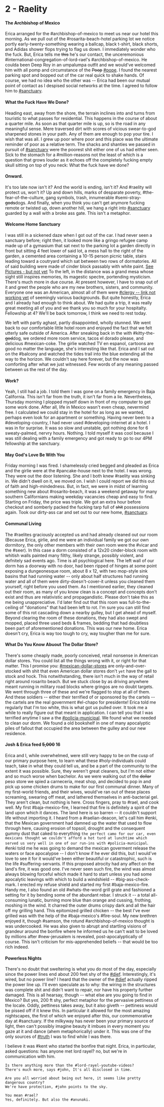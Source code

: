 # 2 - Raelity
#### The Archbishop of Mexico
Erica arranged for the #archbishop-of-mexico to meet us near our hotel this morning. As we pull out of the #rosarita-beach-hotel parking lot we notice portly early-twenty-something wearing a ballcap, black t-shirt, black shorts, and Adidas shower flops trying to flag us down. I immediately wonder who the fuck. But, Erica tells me ~~this~~ he's our contact, the unceremonious #international-congregation-of-lord-rael's #archbishop-of-mexico. He coulda been Deep Roy in an umpalumpa outfit and we would've welcomed him with all pomp and circumstance of the ~~Poop~~ [#pope](./appendices/pope.md).
I found the nearest parking spot and bopped out of the car real quick to shake hands. Of course, we had no idea who the other was -- Erica had been our mutual point of contact as I despised social networks at the time. I agreed to follow him to [#sanctuary](./appendices/sanctuary.md). 

#### What the Fuck Have We Done?
Heading east, away from the shore, the terrain inclines into and turns from touristic to what passes for residential. This happens in the course of about a quarter mile. As soon as that quarter mile is up, so is the road in any meaningful sense. Mere traversed dirt with scores of vicious swear-to-god sharpened stones in your path. Any of them are enough to pop your tire. I wish that was all.
I grew up poor where poor and this place was the ultimate reminder of poor as a relative term. The shacks and shanties we passed in pursuit of [#sanctuary](./appendices/sanctuary.md) were the poorest shit either one of us had either seen. Sick to the stomach for a #million-reasons not the least of which is a question that grows louder as it echoes off the completely fucking empty skull sitting on top of you neck: What the fuck have we done?

#### Onward.
It's too late now isn't it? And the world is ending, isn't it? And #raelity will protect us, won't it? Up and down hills, marks of desparate poverty, #the-fear-of-the-culture, gang symbols, trash, innumerable #semi-stray-~~gods~~dogs.
And finally, when you think you can't get anymore fucking remote or twisted up, down another hill, we hang a right into [#sanctuary](./appendices/sanctuary.md) guarded by a wall with a broke ass gate. This isn't a metaphor.

#### Welcome Home Sanctuary
I was still in a sickened daze when I got out of the car. I had never seen a sanctuary before; right then, it looked more like a gringo refugee camp made up of a gymasium that sat next to the parking lot a garden directly in front but sitting 4 feet lower of said lot, a mess hall to the right of the garden, a cemented area containing a 10-15 person picnic table, stairs leading toward a coutryard which sat between two rows of dormatories. All of said building were made of cinder block passably with white paint.
[See Pictures - but not yet](./images/need-link.md)
 To the left, in the distance was a grand mesa whose sight still inspires memories, its magestic spectre, portending mysticism. There's much more in due course. At present however, I have to snap out of it and greet the people who are my new brothers, sisters, and community. Everyone one was an American, almost all of them were [#clergy -- link not working yet](./appendices/ecclesiastical-order.md) of seemingly various backgrounds. But quite honestly, Erica and I already had enough to think about. We had quite a trip, it was really great meeting all of you and we thank you so much for your hospitalty. Fellowship at 4? We'll be back tomorrow, I think we need to rest today.

We left with partly aghast, partly disappointed, wholly stunned. We went back to our comfortable little hotel room and enjoyed the fact that we felt utterly safe outside of America. After sneaking back in the with #kitty-the-~~god~~dog, we ordered more room service, tacos el dorado please, and delicious #mexican-coke. The girlie watched TV en espanol, cartoons are good no matter the language, she's interesting like that. Erica and I sat out on the #balcony and watched the tides trail into the blue extending all the way to the horizon. We couldn't say here forever, but the now was comforting after what we just witnessed. Few words of any meaning passed between us the rest of the day.

#### Work?
Yeah, I still had a job. I told them I was gone on a family emergency in Baja California. This isn't far from the truth, it isn't far from a lie. Nevertheless, Thursday morning I plopped myself down in front of my computer to get some work done. After all, life in Mexico wasn't even cheap, nevermind free. I calculated we could stay in the hotel for as long as we wanted, perhaps even look for an apartment or something. Having never been to a #developing-country, I had never used #developing-internet at a hotel. I was in for surprise. It was so slow and unstable, got nothing done for 6 sweaty-palmed, nervry hours. Nothing. I told myself it was cool because I was still dealing with a family emergency and got ready to go to our 4PM fellowship at the sanctuary.

#### May God's Love Be With You
Friday morning I was fired. I shamelessly cried begged and pleaded as Erica and the girlie were at the #pancake-house next to the hotel. I was wrong. They were out the door listening. She and I both knew #raelity was sinking in. We didn't dwell on it, we moved on. I wish I could report we did this out of faith and high-mindedness. But, in fact, we were in midst of learning something new about #rosarito-beach, it was a weekend getaway for many southern Californians making weekday vacancies cheap and easy to find. Starting on Friday, the price was triple. We got an extra hour before checkout and somberly packed the fucking tarp full of ~~shit~~ possessions again. Took our dirty-ass car and set out to our new home, [#sanctuary](./appendices/sanctuary.md).

#### Communal Living
The #raelites graciously accepted us and had already cleaned out our room (Because Erica, girlie, and me were an individual family we got our own dormitory, the only other members with their own room were the #vicar and the #seer). In this case a dorm consisted of a 12x20 cinder-block room with whitish walls painted many filthy, likely strange, possibly violent, and defnitely sad events ago. Time is all psychlogical here. 
The left wall of our dorm has a doorway with no door, had been ripped of hinges at some point exposing a dungeonesque room, about 8 x 12, with two mop-style sink basins that had running water -- only about half structures had running water and all of them were dirty-doesn't-cover-it unless you cleaned them yourself, right before you used them. 
As I mentioned earlier, they cleaned out their room, as many of you know clean is a concept and concepts don't exist and thus are relativistic and propagandistic. Please don't take this as me being unappreciative. I'd later find out that this room was full-to-the-ceiling of "donations" that had been left to rot. I'm sure you can still find some of this rot cascading down a nearby gulley, but I get ahead of myself.
Beyond clearing the room of these donations, they had also swept and mopped, placed three used beds & frames, bedding that had doubtless been part of aforementioned donations. This was our new home. Erica doesn't cry, Erica is way too tough to cry, way tougher than me for sure.

#### What Do You Know Abuout The Dollar Store?
There's some cheaply made, poorly conceived, retail nonsense in American dollar stores. You could list all the things wrong with it, or right for that matter. This I promise you: [#mexican-dollar-stores](./appendices/mexican-dollar-stores.md) are only-and-over-stocked with shit that even American dollar stores don't `yet` have the gall to stock and hock. This notwithstanding, there isn't much in the way of retail right around rosarito beach. But we stuck close by as driving anywhere meant running in military road blocks where gringos are no doubt targets. We went through three of these and we're flagged to stop at all of them. 
	And these soldiers -- either their terrified of or sponsored by the cartels -- the cartels are the real government #el-chapo for presidente! Erica told me regularly that I'm too white, this is what got us pulled over. It took me a while to really figure out that meant in application. I can tell you that I was terrified anytime I saw a the [#policia-municipal](./appendices/policial-municipal.md).
We found what we needed to clean our dorm. We found a old bookshelf in one of many apocalyptic piles of fallout that occupied the area between the gulley and our new residence.

#### Josh & Erica feed ~~5,000~~ 16
Erica and I, while overwhelmed, were still very happy to be on the cusp of our primary purpose here, to learn what these #holy-individuals could teach, take in what they could tell us, and be a part of the community to the extent it was possible. Sure, they weren't great cleaners, but I'm not either and so much worse when bachelor. As we were walking out of the ~~dollar~~ peso store we spied a carneceria, meat shop, and decided to pop in and pick up some chicken drums to make for our first communal dinner. Many of my first-world friends, and their wives, would've ran out of these places screaming, swearing off meat, and lathered themselves in anti-bacterial gel. They aren't clean, but nothing is here. Cross fingers, pray to #rael, and cook well. 
My first #baja-mexico-fire, I learned that fire is definitely a spirit of the land upon which it dances. The land here is so barren -- it couldn't support life without importing it. I heard from a #raelian-deacon, let's call him #enki, that the Mexican government had damned up the water that used to flow through here, causing erosion of topsoil, drought and the consequent gummy dust that caked to everything `the perfect camo for our car, even mexicans thought we couldn't afford a hot turd at lunchtime which served us very well in one of our run-ins with #policia-municipal`. #enki told me he was going to demand the mexican goverment release the waters or face apocalypse -- I don't know if he ever did this, but I would've love to see it for it would've been either beautiful or catastrophic, such is the life #suffering-servants. If this proposed atrocity had any affect on the land's fire, it was good one. I've never seen such fire, the wind was almost always blowing forceful which made it hard to start unless you had some apocalytic leavings with which to build a windshield -- #big-ass-check-mark. I erected my refuse shield and started my first #baja-mexico-fire. Handy me, I also found an old #whats-the-word grill grate and fashioned a setting for it by bending some of the abundant rebar. I struck it -- a total all-consuming lunatic, burning more blue than orange and cussing, frothing, moshing in the wind. It charred the outer drums crispy dark and all the hair off my grilling hand. This epitomized grilled chicken -- the best I've ever grilled was with the help of the #baja-mexico's #fire-soul.
My new brethren enjoyed it, though #samson, the rotund #archbishop-of-mexico thought is was undercooked. He was also given to abrupt and startling visions of grandeur around the bonfire where he informed us he can't wait to be loved by millions after #new-jerusalem is revealed, post-apocalyptically of course. This isn't criticism for mis-apprehended beliefs -- that would be too rich indeed.

#### Powerless Nights
There's no doubt that sweltering is what you do most of the day, especially since the power lines end about 200 feet shy of the [#dief](./appendices/dief.md). Interestingly, it's wired, but no power line? I heard that the owner of the [#dief](./appendices/dief.md) actually ripped the power line up. I'll even speculate as to why: the wiring in the structures was complete shit and didn't want to repair, nor have his property further damaged. This is all hearsay, though -- what else are you going to find in Mexico?
But yes, 200 ft shy, perfect metaphor for the pervasive pettiness of the locale. Oddly, pettiness takes away, but it also giveth -- pettiness would be pissed off if it knew this. In particular it allowed for the most amazing nightscapes, the first of which we enjoyed after this, our commemorative day at #sanctuary. If the milkyway has never been your primary source of light, then can't possibly imagine beauty it imbues in every moment you gaze at it and dance (ahem metaphorically) under it. This was one of the only sources of [#truth](./appendices/truth.md) I was to find while I was there.

I believe it was #kent who started the bonfire that night. Erica, in particular, asked questions: 
	has anyone met lord rayel? 
	no, but we're in communication with him.

	Is there anything more than the #lord-rayel-youtube-videos? 
	There's much more, says #john, It's all disclosed in time.

	Are you all worried about being out here, it seems like pretty dangerous country?
	We're have protection, #john points to the sky.

	You mean #rael?
	Yes, definitely. But also the #anunaki.

	

